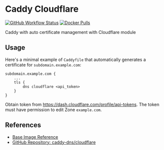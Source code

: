 # Caddy Cloudflare

[![GitHub Workflow Status](https://img.shields.io/github/actions/workflow/status/tomy0000000/images/caddy-cloudflare.yml?logo=Github)](https://github.com/tomy0000000/images/actions/workflows/caddy-cloudflare.yml)
[![Docker Pulls](https://img.shields.io/docker/pulls/tomy0000000/caddy-cloudflare?logo=docker)](https://hub.docker.com/repository/docker/tomy0000000/caddy-cloudflare)

Caddy with auto certificate management with Cloudflare module

## Usage

Here's a minimal example of `Caddyfile` that automatically generates a certificate for `subdomain.example.com`:

```caddyfile
subdomain.example.com {
    ...
    tls {
        dns cloudflare <api_token>
	}
}
```

Obtain token from https://dash.cloudflare.com/profile/api-tokens. The token must have permission to edit Zone `example.com`.

## References

- [Base Image Reference](https://hub.docker.com/_/caddy)
- [GitHub Repository: caddy-dns/cloudflare](https://github.com/caddy-dns/cloudflare)
